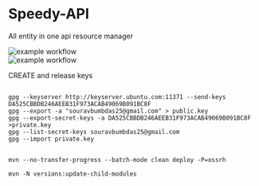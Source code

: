 # Speedy-API

All entity in one api resource manager

![example workflow](https://github.com/SilentSamurai/Speedy-API/actions/workflows/main.yml/badge.svg)
<BR>
![example workflow](https://github.com/SilentSamurai/Speedy-API/actions/workflows/release.yml/badge.svg)

CREATE and release keys

```shell

gpg --keyserver http://keyserver.ubuntu.com:11371 --send-keys DA525CBBDB246AEEB31F973ACAB49069B091BC8F 
gpg --export -a "souravbumbdas25@gmail.com" > public.key 
gpg --export-secret-keys -a DA525CBBDB246AEEB31F973ACAB49069B091BC8F >private.key 
gpg --list-secret-keys souravbumbdas25@gmail.com 
gpg --import private.key


mvn --no-transfer-progress --batch-mode clean deploy -P=ossrh

mvn -N versions:update-child-modules

```
